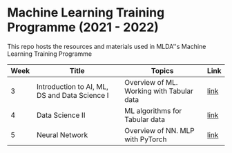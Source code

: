 # Machine Learning Training Programme (2021 - 2022)

This repo hosts the resources and materials used in MLDA''s Machine Learning Training Programme

Week | Title | Topics | Link
-----|-------|--------|------
3 | Introduction to AI, ML, DS and Data Science I | Overview of ML. Working with Tabular data | [link](Week%203/Introduction%20and%20Data%20Science%20I.md)
4 | Data Science II | ML algorithms for Tabular data | [link](Week%204/Data%20Science%20II.md)
5 | Neural Network | Overview of NN. MLP with PyTorch | [link](Week%205/Neural%20Network.md)
